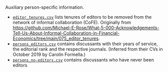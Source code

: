Auxiliary person-specific information.

- [`editor_tenures.csv`](editor_tenures.csv) lists tenures of editors to be removed from the network of informal collaboration (CoFE). Originally from https://github.com/Michael-E-Rose/What-5-000-Acknowledgements-Tell-Us-About-Informal-Collaboration-in-Financial-Economics/tree/main/075_editor_tenures.
- [`persons_editors.csv`](persons_editors.csv) contains discussants with their years of service, the editorial rank and the respective journals. (Inferred from their CVs in October 2019 by Carolin Formella.)
- [`persons_no-editors.csv`](persons_no-editors.csv) contains discussants who have never been editors

